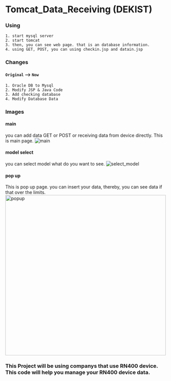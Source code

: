 # Tomcat_Data_Receiving (DEKIST)

### Using
```
1. start mysql server
2. start tomcat
3. then, you can see web page. that is an database information.
4. using GET, POST, you can using checkin.jsp and datain.jsp
```

### Changes

#### `Original` --> `Now`
```
1. Oracle DB to Mysql
2. Modify JSP & Java Code
3. Add checking database 
4. Modify Database Data
```

### Images
#### main
you can add data GET or POST or receiving data from device directly. 
This is main page.
![main](https://user-images.githubusercontent.com/54859580/125442642-5e0fb4fd-2c5e-4fd5-a894-caee887f9dea.png)


#### model select
you can select model what do you want to see. 
![select_model](https://user-images.githubusercontent.com/54859580/125442712-016389ff-ccce-4a64-9d13-00ef8c4f37fc.png)

#### pop up
This is pop up page. you can insert your data, thereby, you can see data if that over the limits.
<img width="501" alt="popup" src="https://user-images.githubusercontent.com/54859580/125442824-cf133641-fd8e-4f31-b691-de7770893a73.png">

### This Project will be using companys that use RN400 device. This code will help you manage your RN400 device data.

